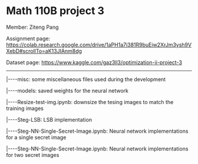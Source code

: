 # Math 110B project 3 

Member: Ziteng Pang

Assignment page:
https://colab.research.google.com/drive/1aPH1a7i381R9buEiw2XrJm3ysh9VXebD#scrollTo=aK13JIAnm8dg

Dataset page:
https://www.kaggle.com/gaz3ll3/optimization-ii-project-3

---

|----misc: some miscellaneous files used during the development

|----models: saved weights for the neural network

|----Resize-test-img.ipynb: downsize the tesing images to match the training images

|----Steg-LSB: LSB implementation

|----Steg-NN-Single-Secret-Image.ipynb: Neural network implementations for a single secret image

|----Steg-NN-Single-Secret-Image.ipynb: Neural network implementations for two secret images 
